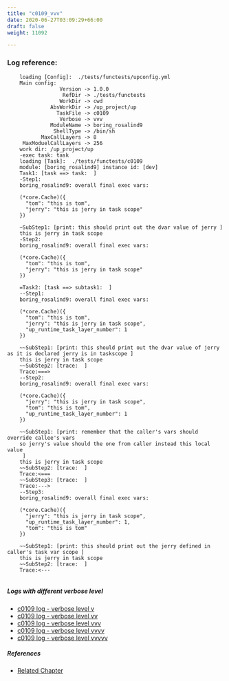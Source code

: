 ```yaml
---
title: "c0109_vvv"
date: 2020-06-27T03:09:29+66:00
draft: false
weight: 11092

---
```


### Log reference: <no value>

```
    loading [Config]:  ./tests/functests/upconfig.yml
    Main config:
                 Version -> 1.0.0
                  RefDir -> ./tests/functests
                 WorkDir -> cwd
              AbsWorkDir -> /up_project/up
                TaskFile -> c0109
                 Verbose -> vvv
              ModuleName -> boring_rosalind9
               ShellType -> /bin/sh
           MaxCallLayers -> 8
     MaxModuelCallLayers -> 256
    work dir: /up_project/up
    -exec task: task
    loading [Task]:  ./tests/functests/c0109
    module: [boring_rosalind9] instance id: [dev]
    Task1: [task ==> task:  ]
    -Step1:
    boring_rosalind9: overall final exec vars:
    
    (*core.Cache)({
      "tom": "this is tom",
      "jerry": "this is jerry in task scope"
    })
    
    ~SubStep1: [print: this should print out the dvar value of jerry ]
    this is jerry in task scope
    -Step2:
    boring_rosalind9: overall final exec vars:
    
    (*core.Cache)({
      "tom": "this is tom",
      "jerry": "this is jerry in task scope"
    })
    
    =Task2: [task ==> subtask1:  ]
    --Step1:
    boring_rosalind9: overall final exec vars:
    
    (*core.Cache)({
      "tom": "this is tom",
      "jerry": "this is jerry in task scope",
      "up_runtime_task_layer_number": 1
    })
    
    ~~SubStep1: [print: this should print out the dvar value of jerry as it is declared jerry is in taskscope ]
    this is jerry in task scope
    ~~SubStep2: [trace:  ]
    Trace:===>
    --Step2:
    boring_rosalind9: overall final exec vars:
    
    (*core.Cache)({
      "jerry": "this is jerry in task scope",
      "tom": "this is tom",
      "up_runtime_task_layer_number": 1
    })
    
    ~~SubStep1: [print: remember that the caller's vars should override callee's vars
    so jerry's value should the one from caller instead this local value
     ]
    this is jerry in task scope
    ~~SubStep2: [trace:  ]
    Trace:<===
    ~~SubStep3: [trace:  ]
    Trace:--->
    --Step3:
    boring_rosalind9: overall final exec vars:
    
    (*core.Cache)({
      "jerry": "this is jerry in task scope",
      "up_runtime_task_layer_number": 1,
      "tom": "this is tom"
    })
    
    ~~SubStep1: [print: this should print out the jerry defined in caller's task var scope ]
    this is jerry in task scope
    ~~SubStep2: [trace:  ]
    Trace:<---
    
```

##### Logs with different verbose level
* [c0109 log - verbose level v](../../logs/c0109_v)
* [c0109 log - verbose level vv](../../logs/c0109_vv)
* [c0109 log - verbose level vvv](../../logs/c0109_vvv)
* [c0109 log - verbose level vvvv](../../logs/c0109_vvvv)
* [c0109 log - verbose level vvvvv](../../logs/c0109_vvvvv)

##### References
* [Related Chapter](../../vars/c0109)
